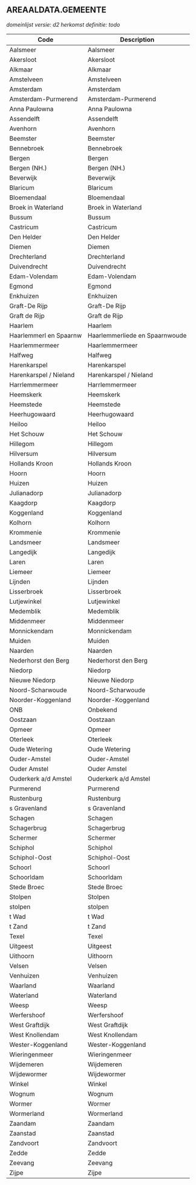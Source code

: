 ## AREAALDATA.GEMEENTE

*domeinlijst versie: d2* *herkomst definitie: todo*

 |Code |Description	|
|	---	|	---	|
| Aalsmeer | Aalsmeer |
| Akersloot | Akersloot |
| Alkmaar | Alkmaar |
| Amstelveen | Amstelveen |
| Amsterdam | Amsterdam |
| Amsterdam-Purmerend | Amsterdam-Purmerend |
| Anna Paulowna | Anna Paulowna |
| Assendelft | Assendelft |
| Avenhorn | Avenhorn |
| Beemster | Beemster |
| Bennebroek | Bennebroek |
| Bergen | Bergen |
| Bergen (NH.) | Bergen (NH.) |
| Beverwijk | Beverwijk |
| Blaricum | Blaricum |
| Bloemendaal | Bloemendaal |
| Broek in Waterland | Broek in Waterland |
| Bussum | Bussum |
| Castricum | Castricum |
| Den Helder | Den Helder |
| Diemen | Diemen |
| Drechterland | Drechterland |
| Duivendrecht | Duivendrecht |
| Edam-Volendam | Edam-Volendam |
| Egmond | Egmond |
| Enkhuizen | Enkhuizen |
| Graft-De Rijp | Graft-De Rijp |
| Graft de Rijp | Graft de Rijp |
| Haarlem | Haarlem |
| Haarlemmerl en Spaarnw | Haarlemmerliede en Spaarnwoude |
| Haarlemmermeer | Haarlemmermeer |
| Halfweg | Halfweg |
| Harenkarspel | Harenkarspel |
| Harenkarspel / Nieland | Harenkarspel / Nieland |
| Harrlemmermeer | Harrlemmermeer |
| Heemskerk | Heemskerk |
| Heemstede | Heemstede |
| Heerhugowaard | Heerhugowaard |
| Heiloo | Heiloo |
| Het Schouw | Het Schouw |
| Hillegom | Hillegom |
| Hilversum | Hilversum |
| Hollands Kroon | Hollands Kroon |
| Hoorn | Hoorn |
| Huizen | Huizen |
| Julianadorp | Julianadorp |
| Kaagdorp | Kaagdorp |
| Koggenland | Koggenland |
| Kolhorn | Kolhorn |
| Krommenie | Krommenie |
| Landsmeer | Landsmeer |
| Langedijk | Langedijk |
| Laren | Laren |
| Liemeer | Liemeer |
| Lijnden | Lijnden |
| Lisserbroek | Lisserbroek |
| Lutjewinkel | Lutjewinkel |
| Medemblik | Medemblik |
| Middenmeer | Middenmeer |
| Monnickendam | Monnickendam |
| Muiden | Muiden |
| Naarden | Naarden |
| Nederhorst den Berg | Nederhorst den Berg |
| Niedorp | Niedorp |
| Nieuwe Niedorp | Nieuwe Niedorp |
| Noord-Scharwoude | Noord-Scharwoude |
| Noorder-Koggenland | Noorder-Koggenland |
| ONB | Onbekend |
| Oostzaan | Oostzaan |
| Opmeer | Opmeer |
| Oterleek | Oterleek |
| Oude Wetering | Oude Wetering |
| Ouder-Amstel | Ouder-Amstel |
| Ouder Amstel | Ouder Amstel |
| Ouderkerk a/d Amstel | Ouderkerk a/d Amstel |
| Purmerend | Purmerend |
| Rustenburg | Rustenburg |
| s Gravenland | s Gravenland |
| Schagen | Schagen |
| Schagerbrug | Schagerbrug |
| Schermer | Schermer |
| Schiphol | Schiphol |
| Schiphol-Oost | Schiphol-Oost |
| Schoorl | Schoorl |
| Schoorldam | Schoorldam |
| Stede Broec | Stede Broec |
| Stolpen | Stolpen |
| stolpen | stolpen |
| t Wad | t Wad |
| t Zand | t Zand |
| Texel | Texel |
| Uitgeest | Uitgeest |
| Uithoorn | Uithoorn |
| Velsen | Velsen |
| Venhuizen | Venhuizen |
| Waarland | Waarland |
| Waterland | Waterland |
| Weesp | Weesp |
| Werfershoof | Werfershoof |
| West Graftdijk | West Graftdijk |
| West Knollendam | West Knollendam |
| Wester-Koggenland | Wester-Koggenland |
| Wieringenmeer | Wieringenmeer |
| Wijdemeren | Wijdemeren |
| Wijdewormer | Wijdewormer |
| Winkel | Winkel |
| Wognum | Wognum |
| Wormer | Wormer |
| Wormerland | Wormerland |
| Zaandam | Zaandam |
| Zaanstad | Zaanstad |
| Zandvoort | Zandvoort |
| Zedde | Zedde |
| Zeevang | Zeevang |
| Zijpe | Zijpe |
